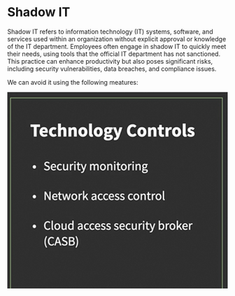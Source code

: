 # Shadow IT

Shadow IT refers to information technology (IT) systems, software, and services used within an organization without explicit approval or knowledge of the IT department. Employees often engage in shadow IT to quickly meet their needs, using tools that the official IT department has not sanctioned. This practice can enhance productivity but also poses significant risks, including security vulnerabilities, data breaches, and compliance issues.

We can avoid it using the following meatures:

![d2b9ca93a54f9d4b8506b95d867ff083.png](../../_resources/d2b9ca93a54f9d4b8506b95d867ff083.png)
